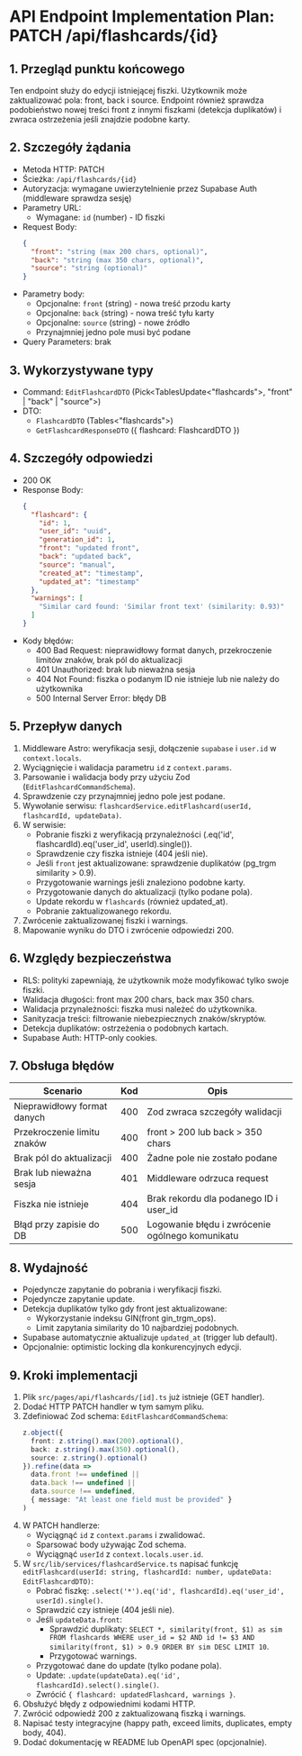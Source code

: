 # API Endpoint Implementation Plan: PATCH /api/flashcards/{id}

## 1. Przegląd punktu końcowego
Ten endpoint służy do edycji istniejącej fiszki. Użytkownik może zaktualizować pola: front, back i source. Endpoint również sprawdza podobieństwo nowej treści front z innymi fiszkami (detekcja duplikatów) i zwraca ostrzeżenia jeśli znajdzie podobne karty.

## 2. Szczegóły żądania
- Metoda HTTP: PATCH
- Ścieżka: `/api/flashcards/{id}`
- Autoryzacja: wymagane uwierzytelnienie przez Supabase Auth (middleware sprawdza sesję)
- Parametry URL:
  - Wymagane: `id` (number) - ID fiszki
- Request Body:
  ```json
  {
    "front": "string (max 200 chars, optional)",
    "back": "string (max 350 chars, optional)",
    "source": "string (optional)"
  }
  ```
- Parametry body:
  - Opcjonalne: `front` (string) - nowa treść przodu karty
  - Opcjonalne: `back` (string) - nowa treść tyłu karty
  - Opcjonalne: `source` (string) - nowe źródło
  - Przynajmniej jedno pole musi być podane
- Query Parameters: brak

## 3. Wykorzystywane typy
- Command: `EditFlashcardDTO` (Pick<TablesUpdate<"flashcards">, "front" | "back" | "source">)
- DTO:
  - `FlashcardDTO` (Tables<"flashcards">)
  - `GetFlashcardResponseDTO` ({ flashcard: FlashcardDTO })

## 4. Szczegóły odpowiedzi
- 200 OK
- Response Body:
  ```json
  {
    "flashcard": {
      "id": 1,
      "user_id": "uuid",
      "generation_id": 1,
      "front": "updated front",
      "back": "updated back",
      "source": "manual",
      "created_at": "timestamp",
      "updated_at": "timestamp"
    },
    "warnings": [
      "Similar card found: 'Similar front text' (similarity: 0.93)"
    ]
  }
  ```
- Kody błędów:
  - 400 Bad Request: nieprawidłowy format danych, przekroczenie limitów znaków, brak pól do aktualizacji
  - 401 Unauthorized: brak lub nieważna sesja
  - 404 Not Found: fiszka o podanym ID nie istnieje lub nie należy do użytkownika
  - 500 Internal Server Error: błędy DB

## 5. Przepływ danych
1. Middleware Astro: weryfikacja sesji, dołączenie `supabase` i `user.id` w `context.locals`.
2. Wyciągnięcie i walidacja parametru `id` z `context.params`.
3. Parsowanie i walidacja body przy użyciu Zod (`EditFlashcardCommandSchema`).
4. Sprawdzenie czy przynajmniej jedno pole jest podane.
5. Wywołanie serwisu: `flashcardService.editFlashcard(userId, flashcardId, updateData)`.
6. W serwisie:
   - Pobranie fiszki z weryfikacją przynależności (.eq('id', flashcardId).eq('user_id', userId).single()).
   - Sprawdzenie czy fiszka istnieje (404 jeśli nie).
   - Jeśli `front` jest aktualizowane: sprawdzenie duplikatów (pg_trgm similarity > 0.9).
   - Przygotowanie warnings jeśli znaleziono podobne karty.
   - Przygotowanie danych do aktualizacji (tylko podane pola).
   - Update rekordu w `flashcards` (również updated_at).
   - Pobranie zaktualizowanego rekordu.
7. Zwrócenie zaktualizowanej fiszki i warnings.
8. Mapowanie wyniku do DTO i zwrócenie odpowiedzi 200.

## 6. Względy bezpieczeństwa
- RLS: polityki zapewniają, że użytkownik może modyfikować tylko swoje fiszki.
- Walidacja długości: front max 200 chars, back max 350 chars.
- Walidacja przynależności: fiszka musi należeć do użytkownika.
- Sanityzacja treści: filtrowanie niebezpiecznych znaków/skryptów.
- Detekcja duplikatów: ostrzeżenia o podobnych kartach.
- Supabase Auth: HTTP-only cookies.

## 7. Obsługa błędów
| Scenario                            | Kod   | Opis                                                         |
|-------------------------------------|-------|--------------------------------------------------------------|
| Nieprawidłowy format danych         | 400   | Zod zwraca szczegóły walidacji                              |
| Przekroczenie limitu znaków         | 400   | front > 200 lub back > 350 chars                            |
| Brak pól do aktualizacji            | 400   | Żadne pole nie zostało podane                               |
| Brak lub nieważna sesja             | 401   | Middleware odrzuca request                                   |
| Fiszka nie istnieje                 | 404   | Brak rekordu dla podanego ID i user_id                      |
| Błąd przy zapisie do DB             | 500   | Logowanie błędu i zwrócenie ogólnego komunikatu             |

## 8. Wydajność
- Pojedyncze zapytanie do pobrania i weryfikacji fiszki.
- Pojedyncze zapytanie update.
- Detekcja duplikatów tylko gdy front jest aktualizowane:
  - Wykorzystanie indeksu GIN(front gin_trgm_ops).
  - Limit zapytania similarity do 10 najbardziej podobnych.
- Supabase automatycznie aktualizuje `updated_at` (trigger lub default).
- Opcjonalnie: optimistic locking dla konkurencyjnych edycji.

## 9. Kroki implementacji
1. Plik `src/pages/api/flashcards/[id].ts` już istnieje (GET handler).
2. Dodać HTTP PATCH handler w tym samym pliku.
3. Zdefiniować Zod schema: `EditFlashcardCommandSchema`:
   ```ts
   z.object({
     front: z.string().max(200).optional(),
     back: z.string().max(350).optional(),
     source: z.string().optional()
   }).refine(data => 
     data.front !== undefined || 
     data.back !== undefined || 
     data.source !== undefined, 
     { message: "At least one field must be provided" }
   )
   ```
4. W PATCH handlerze:
   - Wyciągnąć `id` z `context.params` i zwalidować.
   - Sparsować body używając Zod schema.
   - Wyciągnąć `userId` z `context.locals.user.id`.
5. W `src/lib/services/flashcardService.ts` napisać funkcję `editFlashcard(userId: string, flashcardId: number, updateData: EditFlashcardDTO)`:
   - Pobrać fiszkę: `.select('*').eq('id', flashcardId).eq('user_id', userId).single()`.
   - Sprawdzić czy istnieje (404 jeśli nie).
   - Jeśli `updateData.front`:
     - Sprawdzić duplikaty: `SELECT *, similarity(front, $1) as sim FROM flashcards WHERE user_id = $2 AND id != $3 AND similarity(front, $1) > 0.9 ORDER BY sim DESC LIMIT 10`.
     - Przygotować warnings.
   - Przygotować dane do update (tylko podane pola).
   - Update: `.update(updateData).eq('id', flashcardId).select().single()`.
   - Zwrócić `{ flashcard: updatedFlashcard, warnings }`.
6. Obsłużyć błędy z odpowiednimi kodami HTTP.
7. Zwrócić odpowiedź 200 z zaktualizowaną fiszką i warnings.
8. Napisać testy integracyjne (happy path, exceed limits, duplicates, empty body, 404).
9. Dodać dokumentację w README lub OpenAPI spec (opcjonalnie).

